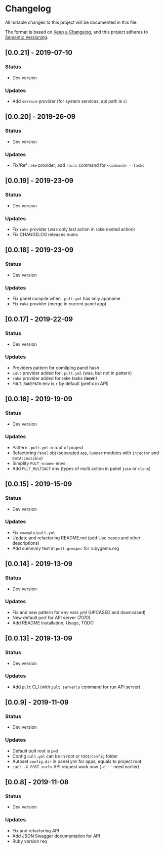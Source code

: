 # Changelog
All notable changes to this project will be documented in this file.

The format is based on [Keep a Changelog](https://keepachangelog.com/en/1.0.0/),
and this project adheres to [Semantic Versioning](https://semver.org/spec/v2.0.0.html).

## [0.0.21] - 2019-07-10
### Status
- Dev version

### Updates
- Add `service` provider (for system services, api path is `s`)

## [0.0.20] - 2019-26-09
### Status
- Dev version

### Updates
- Fix/Ref `rake` provider, add `rails` command for `<command> --tasks`

## [0.0.19] - 2019-23-09
### Status
- Dev version

### Updates
- Fix `rake` provider (was only last action in rake nested action)
- Fix CHANGELOG releases nums

## [0.0.18] - 2019-23-09
### Status
- Dev version

### Updates
- Fix panel compile when `.pult.yml` has only appname
- Fix `rake` provider (merge in current panel app)

## [0.0.17] - 2019-22-09
### Status
- Dev version

### Updates
- Providers pattern for comliping panel hash
- `pult` provider added for `.pult.yml` (was, but not in pattern)
- `rake` provider added for rake tasks (**new**!)
- `PULT_RAKEPATH` env is `r` by default (prefix in API)

## [0.0.16] - 2019-19-09
### Status
- Dev version

### Updates
- Pattern `.pult.yml` in root of project
- Refactoring `Panel` obj (separated `App`, `Runner` modules with `Injector` and `DotAccessible`)
- Simplify `PULT_<name>` envs;
- Add `PULT_MULTIACT` env (types of multi action in panel `join` or `clone`)

## [0.0.15] - 2019-15-09
### Status
- Dev version

### Updates
- Fix `example/pult.yml`
- Update and refactoring README.md (add Use cases and other descriptions)
- Add summary text in `pult.gemspec` for rubygems.org

## [0.0.14] - 2019-13-09
### Status
- Dev version

### Updates
- Fix and new pattern for env vars yml (UPCASED and downcased)
- New default port for API server (7070)
- Add README Installation, Usage, TODO

## [0.0.13] - 2019-13-09
### Status
- Dev version

### Updates
- Add `pult` CLI (with `pult server|s` command for run API server)

## [0.0.9] - 2019-11-09
### Status
- Dev version

### Updates
- Default pult root is `pwd`
- Config `pult.yml` can be in root or root`/config` folder
- Autoset `config.dir` in panel yml for apps, equals to project root
- `curl -X POST <url>` API request work now (`-d ''` need earlier)

## [0.0.8] - 2019-11-08
### Status
- Dev version

### Updates
- Fix and refactoring API
- Add JSON Swagger documentation for API
- Ruby version req
